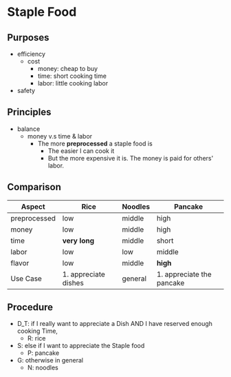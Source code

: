 # Staple Food

## Purposes

- efficiency
    - cost
        - money: cheap to buy
        - time: short cooking time
        - labor: little cooking labor
- safety

## Principles

- balance
    - money v.s time & labor
        - The more **preprocessed** a staple food is
            - The easier I can cook it
            - But the more expensive it is. The money is paid for others' labor.

## Comparison

| Aspect | Rice | Noodles | Pancake |
| --- | --- | --- | --- |
| preprocessed | low | middle | high |
| money | low | middle | high |
| time | **very long** | middle | short |
| labor | low | low | middle |
| flavor | low | middle | **high** |
| Use Case | 1. appreciate dishes | general | 1. appreciate the pancake |

## Procedure

- D_T: if I really want to appreciate a Dish AND I have reserved enough cooking Time,
    - R: rice
- S: else if I want to appreciate the Staple food
    - P: pancake
- G: otherwise in general
    - N: noodles  
